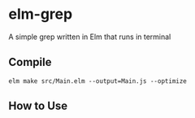 # elm-grep
A simple grep written in Elm that runs in terminal

## Compile
```
elm make src/Main.elm --output=Main.js --optimize
```
## How to Use
